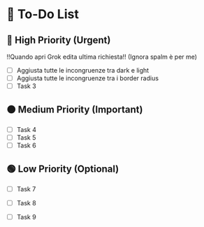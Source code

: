 # 📌 To-Do List

## 🔴 High Priority (Urgent)
!!Quando apri Grok edita ultima richiesta!! (Ignora spalm è per me)
- [ ] Aggiusta tutte le incongruenze tra dark e light
- [ ] Aggiusta tutte le incongruenze tra i border radius
- [ ] Task 3

## 🟠 Medium Priority (Important)
- [ ] Task 4
- [ ] Task 5
- [ ] Task 6

## 🟢 Low Priority (Optional)
- [ ] Task 7
- [ ] Task 8
- [ ] Task 9

